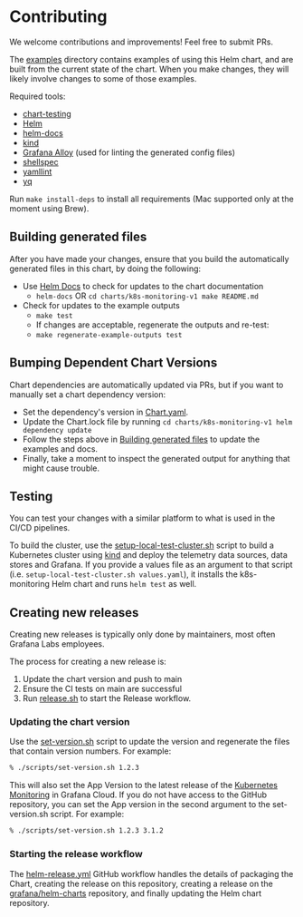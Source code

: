 # Contributing

We welcome contributions and improvements! Feel free to submit PRs.

The [examples](charts/k8s-monitoring-v1/docs/examples) directory contains examples of using this Helm chart, and are built from the current state
of the chart. When you make changes, they will likely involve changes to some of those examples.

Required tools:

-   [chart-testing](https://github.com/helm/chart-testing)
-   [Helm](https://helm.sh/docs/intro/install/)
-   [helm-docs](https://github.com/norwoodj/helm-docs)
-   [kind](https://kind.sigs.k8s.io/)
-   [Grafana Alloy](https://github.com/grafana/alloy) (used for linting the generated config files)
-   [shellspec](https://github.com/shellspec/shellspec)
-   [yamllint](https://yamllint.readthedocs.io/en/stable/index.html)
-   [yq](https://github.com/mikefarah/yq/)

Run `make install-deps` to install all requirements (Mac supported only at the moment using Brew).

## Building generated files

After you have made your changes, ensure that you build the automatically generated files in this chart, by doing the
following:

-   Use [Helm Docs](https://github.com/norwoodj/helm-docs) to check for updates to the chart documentation
    -   `helm-docs` OR `cd charts/k8s-monitoring-v1 make README.md`
-   Check for updates to the example outputs
    -   `make test`
    -   If changes are acceptable, regenerate the outputs and re-test:
    -   `make regenerate-example-outputs test`

## Bumping Dependent Chart Versions

Chart dependencies are automatically updated via PRs, but if you want to manually set a chart dependency version:

-   Set the dependency's version in [Chart.yaml](charts/k8s-monitoring-v1/Chart.yaml).
-   Update the Chart.lock file by running `cd charts/k8s-monitoring-v1 helm dependency update`
-   Follow the steps above in [Building generated files](#building-generated-files) to update the examples and docs.
-   Finally, take a moment to inspect the generated output for anything that might cause trouble.

## Testing

You can test your changes with a similar platform to what is used in the CI/CD pipelines.

To build the cluster, use the [setup-local-test-cluster.sh](charts/k8s-monitoring-v1/test/setup-local-test-cluster.sh) script to build a
Kubernetes cluster using [kind](https://kind.sigs.k8s.io/) and deploy the telemetry data sources, data stores and
Grafana. If you provide a values file as an argument to that script (i.e. `setup-local-test-cluster.sh values.yaml`), it
installs the k8s-monitoring Helm chart and runs `helm test` as well.

## Creating new releases

Creating new releases is typically only done by maintainers, most often Grafana Labs employees.

The process for creating a new release is:

1.  Update the chart version and push to main
2.  Ensure the CI tests on main are successful
3.  Run [release.sh](./scripts/release.sh) to start the Release workflow.

### Updating the chart version

Use the [set-version.sh](./scripts/set-version.sh) script to update the version and regenerate the files that contain
version numbers. For example:

```bash
% ./scripts/set-version.sh 1.2.3
```

This will also set the App Version to the latest release of
the [Kubernetes Monitoring](https://grafana.com/solutions/kubernetes/) in Grafana Cloud. If you do not have access to
the GitHub repository, you can set the App version in the second argument to the set-version.sh script. For example:

```bash
% ./scripts/set-version.sh 1.2.3 3.1.2
```

### Starting the release workflow

The [helm-release.yml](./.github/workflows/helm-release-v1.yml) GitHub workflow handles the details of packaging the Chart,
creating the release on this repository, creating a release on
the [grafana/helm-charts](https://github.com/grafana/helm-charts) repository, and finally updating the Helm chart
repository.
